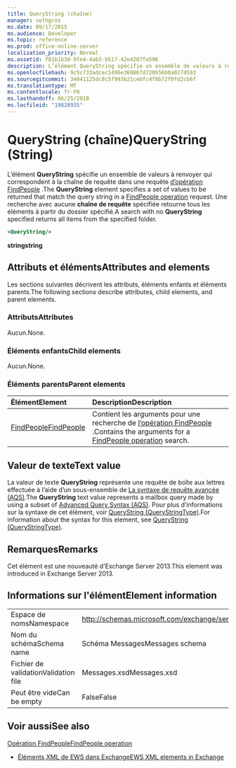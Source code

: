 ```yaml
---
title: QueryString (chaîne)
manager: sethgros
ms.date: 09/17/2015
ms.audience: Developer
ms.topic: reference
ms.prod: office-online-server
localization_priority: Normal
ms.assetid: f81b1b3d-9fe4-4ab3-b517-42e4207fa596
description: L’élément QueryString spécifie un ensemble de valeurs à renvoyer qui correspondent à la chaîne de requête dans une requête d’opération FindPeople. Une recherche avec aucune chaîne de requête spécifiée retourne tous les éléments à partir du dossier spécifié.
ms.openlocfilehash: 9c5c733adcec1496e36986fd720b56b0a0274593
ms.sourcegitcommit: 34041125dc8c5f993b21cebfc4f8b72f0fd2cb6f
ms.translationtype: MT
ms.contentlocale: fr-FR
ms.lasthandoff: 06/25/2018
ms.locfileid: "19828935"
---
```

# <a name="querystring-string"></a><span data-ttu-id="fb432-104">QueryString (chaîne)</span><span class="sxs-lookup"><span data-stu-id="fb432-104">QueryString (String)</span></span>

<span data-ttu-id="fb432-105">L’élément **QueryString** spécifie un ensemble de valeurs à renvoyer qui correspondent à la chaîne de requête dans une requête [d’opération FindPeople](findpeople-operation.md) .</span><span class="sxs-lookup"><span data-stu-id="fb432-105">The **QueryString** element specifies a set of values to be returned that match the query string in a [FindPeople operation](findpeople-operation.md) request.</span></span> <span data-ttu-id="fb432-106">Une recherche avec aucune **chaîne de requête** spécifiée retourne tous les éléments à partir du dossier spécifié.</span><span class="sxs-lookup"><span data-stu-id="fb432-106">A search with no **QueryString** specified returns all items from the specified folder.</span></span> 
  
```XML
<QueryString/> 
```

 <span data-ttu-id="fb432-107">**string**</span><span class="sxs-lookup"><span data-stu-id="fb432-107">**string**</span></span>
## <a name="attributes-and-elements"></a><span data-ttu-id="fb432-108">Attributs et éléments</span><span class="sxs-lookup"><span data-stu-id="fb432-108">Attributes and elements</span></span>

<span data-ttu-id="fb432-109">Les sections suivantes décrivent les attributs, éléments enfants et éléments parents.</span><span class="sxs-lookup"><span data-stu-id="fb432-109">The following sections describe attributes, child elements, and parent elements.</span></span>
  
### <a name="attributes"></a><span data-ttu-id="fb432-110">Attributs</span><span class="sxs-lookup"><span data-stu-id="fb432-110">Attributes</span></span>

<span data-ttu-id="fb432-111">Aucun.</span><span class="sxs-lookup"><span data-stu-id="fb432-111">None.</span></span>
  
### <a name="child-elements"></a><span data-ttu-id="fb432-112">Éléments enfants</span><span class="sxs-lookup"><span data-stu-id="fb432-112">Child elements</span></span>

<span data-ttu-id="fb432-113">Aucun.</span><span class="sxs-lookup"><span data-stu-id="fb432-113">None.</span></span>
  
### <a name="parent-elements"></a><span data-ttu-id="fb432-114">Éléments parents</span><span class="sxs-lookup"><span data-stu-id="fb432-114">Parent elements</span></span>

|<span data-ttu-id="fb432-115">**Élément**</span><span class="sxs-lookup"><span data-stu-id="fb432-115">**Element**</span></span>|<span data-ttu-id="fb432-116">**Description**</span><span class="sxs-lookup"><span data-stu-id="fb432-116">**Description**</span></span>|
|:-----|:-----|
|[<span data-ttu-id="fb432-117">FindPeople</span><span class="sxs-lookup"><span data-stu-id="fb432-117">FindPeople</span></span>](findpeople.md) <br/> |<span data-ttu-id="fb432-118">Contient les arguments pour une recherche de [l’opération FindPeople](findpeople-operation.md) .</span><span class="sxs-lookup"><span data-stu-id="fb432-118">Contains the arguments for a [FindPeople operation](findpeople-operation.md) search.</span></span>  <br/> |
   
## <a name="text-value"></a><span data-ttu-id="fb432-119">Valeur de texte</span><span class="sxs-lookup"><span data-stu-id="fb432-119">Text value</span></span>

<span data-ttu-id="fb432-120">La valeur de texte **QueryString** représente une requête de boîte aux lettres effectuée à l’aide d’un sous-ensemble de [La syntaxe de requête avancée (AQS)](http://msdn.microsoft.com/en-us/library/aa965711%28VS.85%29.aspx).</span><span class="sxs-lookup"><span data-stu-id="fb432-120">The **QueryString** text value represents a mailbox query made by using a subset of [Advanced Query Syntax (AQS)](http://msdn.microsoft.com/en-us/library/aa965711%28VS.85%29.aspx).</span></span> <span data-ttu-id="fb432-121">Pour plus d’informations sur la syntaxe de cet élément, voir [QueryString (QueryStringType)](querystring-querystringtype.md).</span><span class="sxs-lookup"><span data-stu-id="fb432-121">For information about the syntax for this element, see [QueryString (QueryStringType)](querystring-querystringtype.md).</span></span>
  
## <a name="remarks"></a><span data-ttu-id="fb432-122">Remarques</span><span class="sxs-lookup"><span data-stu-id="fb432-122">Remarks</span></span>

<span data-ttu-id="fb432-123">Cet élément est une nouveauté d'Exchange Server 2013.</span><span class="sxs-lookup"><span data-stu-id="fb432-123">This element was introduced in Exchange Server 2013.</span></span>
  
## <a name="element-information"></a><span data-ttu-id="fb432-124">Informations sur l'élément</span><span class="sxs-lookup"><span data-stu-id="fb432-124">Element information</span></span>

|||
|:-----|:-----|
|<span data-ttu-id="fb432-125">Espace de noms</span><span class="sxs-lookup"><span data-stu-id="fb432-125">Namespace</span></span>  <br/> |http://schemas.microsoft.com/exchange/services/2006/messages  <br/> |
|<span data-ttu-id="fb432-126">Nom du schéma</span><span class="sxs-lookup"><span data-stu-id="fb432-126">Schema name</span></span>  <br/> |<span data-ttu-id="fb432-127">Schéma Messages</span><span class="sxs-lookup"><span data-stu-id="fb432-127">Messages schema</span></span>  <br/> |
|<span data-ttu-id="fb432-128">Fichier de validation</span><span class="sxs-lookup"><span data-stu-id="fb432-128">Validation file</span></span>  <br/> |<span data-ttu-id="fb432-129">Messages.xsd</span><span class="sxs-lookup"><span data-stu-id="fb432-129">Messages.xsd</span></span>  <br/> |
|<span data-ttu-id="fb432-130">Peut être vide</span><span class="sxs-lookup"><span data-stu-id="fb432-130">Can be empty</span></span>  <br/> |<span data-ttu-id="fb432-131">False</span><span class="sxs-lookup"><span data-stu-id="fb432-131">False</span></span>  <br/> |
   
## <a name="see-also"></a><span data-ttu-id="fb432-132">Voir aussi</span><span class="sxs-lookup"><span data-stu-id="fb432-132">See also</span></span>



[<span data-ttu-id="fb432-133">Opération FindPeople</span><span class="sxs-lookup"><span data-stu-id="fb432-133">FindPeople operation</span></span>](findpeople-operation.md)


- [<span data-ttu-id="fb432-134">Éléments XML de EWS dans Exchange</span><span class="sxs-lookup"><span data-stu-id="fb432-134">EWS XML elements in Exchange</span></span>](ews-xml-elements-in-exchange.md)

